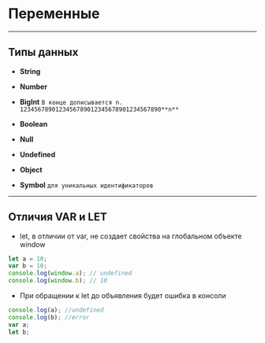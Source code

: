 # Переменные
------------------------

## Типы данных
- **String**

- **Number**

- **BigInt** `В конце дописывается n.    1234567890123456789012345678901234567890**n**`

- **Boolean** 

- **Null**

- **Undefined**

- **Object**

- **Symbol** `для уникальных идентификаторов`

------------------------

## Отличия VAR и LET
- let, в отличии от var, не создает свойства на глобальном объекте window

```javascript
let a = 10;
var b = 10;
console.log(window.a); // undefined
console.log(window.b); // 10
```

- При обращении к let до объявления будет ошибка в консоли
```javascript
console.log(a); //undefined
console.log(b); //error
var a;
let b;
```
